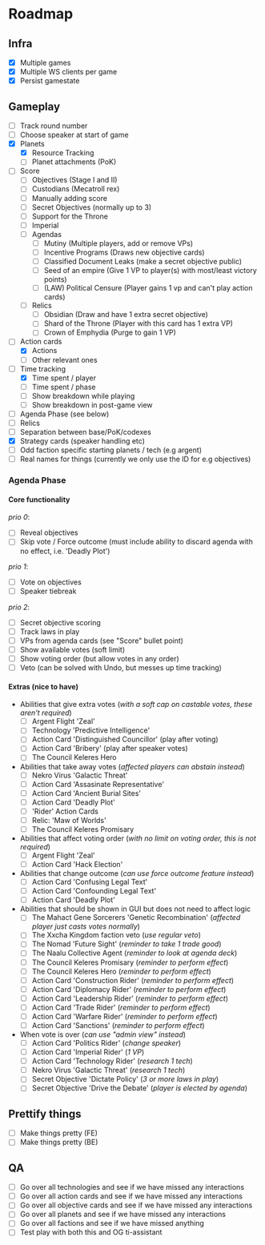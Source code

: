 # Roadmap

## Infra
 - [x] Multiple games
 - [x] Multiple WS clients per game
 - [x] Persist gamestate

## Gameplay
 - [ ] Track round number
 - [ ] Choose speaker at start of game
 - [x] Planets
   - [x] Resource Tracking
   - [ ] Planet attachments (PoK)
 - [ ] Score
   - [ ] Objectives (Stage I and II)
   - [ ] Custodians (Mecatroll rex)
   - [ ] Manually adding score
   - [ ] Secret Objectives (normally up to 3)
   - [ ] Support for the Throne
   - [ ] Imperial
   - [ ] Agendas
     - [ ] Mutiny (Multiple players, add or remove VPs)
     - [ ] Incentive Programs (Draws new objective cards)
     - [ ] Classified Document Leaks (make a secret objective public)
     - [ ] Seed of an empire (Give 1 VP to player(s) with most/least victory points)
     - [ ] (LAW) Political Censure (Player gains 1 vp and can't play action cards)
   - [ ] Relics
     - [ ] Obsidian (Draw and have 1 extra secret objective)
     - [ ] Shard of the Throne (Player with this card has 1 extra VP)
     - [ ] Crown of Emphydia (Purge to gain 1 VP)
 - [ ] Action cards
   - [x] Actions
   - [ ] Other relevant ones
 - [ ] Time tracking
   - [x] Time spent / player
   - [ ] Time spent / phase
   - [ ] Show breakdown while playing
   - [ ] Show breakdown in post-game view
 - [ ] Agenda Phase (see below)
 - [ ] Relics
 - [ ] Separation between base/PoK/codexes
 - [x] Strategy cards (speaker handling etc)
 - [ ] Odd faction specific starting planets / tech (e.g argent)
 - [ ] Real names for things (currently we only use the ID for e.g objectives)

### Agenda Phase

#### Core functionality
*prio 0*:
- [ ] Reveal objectives
- [ ] Skip vote / Force outcome
      (must include ability to discard agenda with no effect, i.e. 'Deadly Plot')

*prio 1*:
- [ ] Vote on objectives
- [ ] Speaker tiebreak

*prio 2*:
- [ ] Secret objective scoring
- [ ] Track laws in play
- [ ] VPs from agenda cards (see "Score" bullet point)
- [ ] Show available votes (soft limit)
- [ ] Show voting order (but allow votes in any order)
- [ ] Veto (can be solved with Undo, but messes up time tracking)

#### Extras (nice to have)
- Abilities that give extra votes (_with a soft cap on castable votes, these aren't required_)
  - [ ] Argent Flight 'Zeal'
  - [ ] Technology 'Predictive Intelligence'
  - [ ] Action Card 'Distinguished Councillor' (play after voting)
  - [ ] Action Card 'Bribery' (play after speaker votes)
  - [ ] The Council Keleres Hero

- Abilities that take away votes (_affected players can abstain instead_)
  - [ ] Nekro Virus 'Galactic Threat'
  - [ ] Action Card 'Assasinate Representative'
  - [ ] Action Card 'Ancient Burial Sites'
  - [ ] Action Card 'Deadly Plot'
  - [ ] 'Rider' Action Cards
  - [ ] Relic: 'Maw of Worlds'
  - [ ] The Council Keleres Promisary

- Abilities that affect voting order (_with no limit on voting order, this is not required_)
  - [ ] Argent Flight 'Zeal'
  - [ ] Action Card 'Hack Election'

- Abilities that change outcome (_can use force outcome feature instead_)
  - [ ] Action Card 'Confusing Legal Text'
  - [ ] Action Card 'Confounding Legal Text'
  - [ ] Action Card 'Deadly Plot'

- Abilities that should be shown in GUI but does not need to affect logic
  - [ ] The Mahact Gene Sorcerers 'Genetic Recombination'
        (_affected player just casts votes normally_)
  - [ ] The Xxcha Kingdom faction veto
        (_use regular veto_)
  - [ ] The Nomad 'Future Sight' (_reminder to take 1 trade good_)
  - [ ] The Naalu Collective Agent (_reminder to look at agenda deck_)
  - [ ] The Council Keleres Promisary (_reminder to perform effect_)
  - [ ] The Council Keleres Hero (_reminder to perform effect_)
  - [ ] Action Card 'Construction Rider' (_reminder to perform effect_)
  - [ ] Action Card 'Diplomacy Rider' (_reminder to perform effect_)
  - [ ] Action Card 'Leadership Rider' (_reminder to perform effect_)
  - [ ] Action Card 'Trade Rider' (_reminder to perform effect_)
  - [ ] Action Card 'Warfare Rider' (_reminder to perform effect_)
  - [ ] Action Card 'Sanctions' (_reminder to perform effect_)

- When vote is over (_can use "admin view" instead_)
  - [ ] Action Card 'Politics Rider' (_change speaker_)
  - [ ] Action Card 'Imperial Rider' (_1 VP_)
  - [ ] Action Card 'Technology Rider' (_research 1 tech_)
  - [ ] Nekro Virus 'Galactic Threat' (_research 1 tech_)
  - [ ] Secret Objective 'Dictate Policy' (_3 or more laws in play_)
  - [ ] Secret Objective 'Drive the Debate' (_player is elected by agenda_)

## Prettify things
 - [ ] Make things pretty (FE)
 - [ ] Make things pretty (BE)

## QA
 - [ ] Go over all technologies and see if we have missed any interactions
 - [ ] Go over all action cards and see if we have missed any interactions
 - [ ] Go over all objective cards and see if we have missed any interactions
 - [ ] Go over all planets and see if we have missed any interactions
 - [ ] Go over all factions and see if we have missed anything
 - [ ] Test play with both this and OG ti-assistant
